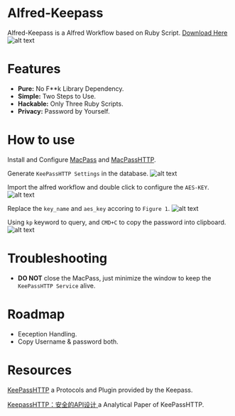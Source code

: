 # Alfred-Keepass
Alfred-Keepass is a Alfred Workflow based on Ruby Script. 
[Download Here](https://github.com/samueldeng/alfred-keepass/releases/download/0.1/alfred-keepass.alfredworkflow)
![alt text](https://github.com/samueldeng/alfred-keepass/raw/master/screenshot/alfred_keepass_4.png)

# Features
 * **Pure:** No F**k Library Dependency.
 * **Simple:** Two Steps to Use.
 * **Hackable:** Only Three Ruby Scripts.
 * **Privacy:** Password by Yourself. 
 
# How to use
Install and Configure [MacPass](https://github.com/mstarke/MacPass) and [MacPassHTTP](https://github.com/MacPass/MacPassHTTP).

Generate `KeePassHTTP Settings` in the database.
![alt text](https://github.com/samueldeng/alfred-keepass/raw/master/screenshot/alfred_keepass_1.png)

Import the alfred workflow and double click to configure the `AES-KEY`.
![alt text](https://github.com/samueldeng/alfred-keepass/raw/master/screenshot/alfred_keepass_2.png)

Replace the `key_name` and `aes_key` accoring to `Figure 1`.
![alt text](https://github.com/samueldeng/alfred-keepass/raw/master/screenshot/alfred_keepass_3.png)

Using `kp` keyword to query, and `CMD+C` to copy the password into clipboard.
![alt text](https://github.com/samueldeng/alfred-keepass/raw/master/screenshot/alfred_keepass_4.png)

# Troubleshooting
* **DO NOT** close the MacPass, just minimize the window to keep the `KeePassHTTP Service` alive.

# Roadmap
* Eeception Handling.
* Copy Username & password both.

# Resources
[KeePassHTTP](https://github.com/pfn/keepasshttp) a Protocols and Plugin provided by the Keepass.

[KeepassHTTP：安全的API设计
](http://blog.shuolingdeng.com/2016/10/keepasshttpapi.html) a Analytical Paper of KeePassHTTP. 